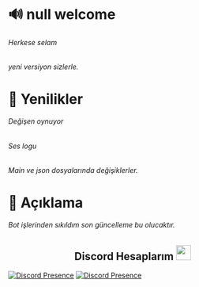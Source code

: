 # 🔊 null welcome
######  Herkese selam
######  yeni versiyon sizlerle.

# 🌟 Yenilikler
###### Değişen oynuyor
###### Ses logu
###### Main ve json dosyalarında değişiklerler.

# 🎀 Açıklama
###### Bot işlerinden sıkıldım son güncelleme bu olucaktır.


<h2 align="center">Discord Hesaplarım <img src="https://raw.githubusercontent.com/iampavangandhi/iampavangandhi/master/gifs/Hi.gif" width="30px"> </h2>

[![Discord Presence](https://lanyard-profile-readme.vercel.app/api/311625016276025364?hideDiscrim=true)](https://discord.com/users/311625016276025364)
[![Discord Presence](https://lanyard-profile-readme.vercel.app/api/770307586477522964?hideDiscrim=true)](https://discord.com/users/770307586477522964)
